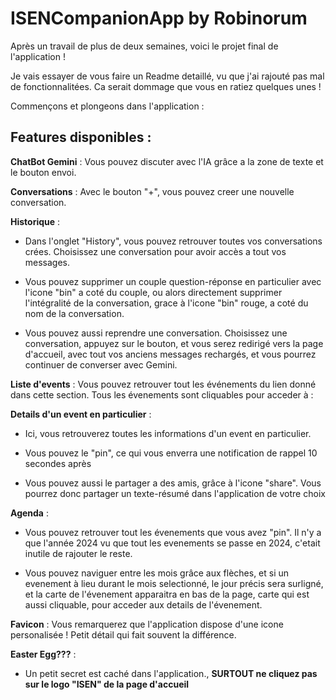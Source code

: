 
# ISENCompanionApp by Robinorum

Après un travail de plus de deux semaines, voici le projet final de l'application !

Je vais essayer de vous faire un Readme detaillé, vu que j'ai rajouté pas mal de fonctionnalitées. Ca serait dommage que vous en ratiez quelques unes !

Commençons et plongeons dans l'application : 


## Features disponibles :

**ChatBot Gemini** : Vous pouvez discuter avec l'IA grâce a la zone de texte et le bouton envoi.

**Conversations** : Avec le bouton "+", vous pouvez creer une nouvelle conversation.

**Historique** : 

- Dans l'onglet "History", vous pouvez retrouver toutes vos conversations crées. Choisissez une conversation pour avoir accès a tout vos messages.

- Vous pouvez supprimer un couple question-réponse en particulier avec l'icone "bin" a coté du couple, ou alors directement supprimer l'intégralité de la conversation, grace à l'icone "bin" rouge, a coté du nom de la conversation.

- Vous pouvez aussi reprendre une conversation. Choisissez une conversation, appuyez sur le bouton, et vous serez redirigé vers la page d'accueil, avec tout vos anciens messages rechargés, et vous pourrez continuer de converser avec Gemini.

**Liste d'events** : Vous pouvez retrouver tout les événements du lien donné dans cette section. Tous les évenements sont cliquables pour acceder à :

**Details d'un event en particulier** : 

- Ici, vous retrouverez toutes les informations d'un event en particulier.

- Vous pouvez le "pin", ce qui vous enverra une notification de rappel 10 secondes après

- Vous pouvez aussi le partager a des amis, grâce à l'icone "share". Vous pourrez donc partager un texte-résumé dans l'application de votre choix

**Agenda** : 

- Vous pouvez retrouver tout les évenements que vous avez "pin". Il n'y a que l'année 2024 vu que tout les evenements se passe en 2024, c'etait inutile de rajouter le reste.

- Vous pouvez naviguer entre les mois grâce aux flèches, et si un evenement à lieu durant le mois selectionné, le jour précis sera surligné, et la carte de l'évenement apparaitra en bas de la page, carte qui est aussi cliquable, pour acceder aux details de l'évenement.

**Favicon** : Vous remarquerez que l'application dispose d'une icone personalisée ! Petit détail qui fait souvent la différence.



**Easter Egg???** : 

- Un petit secret est caché dans l'application., **SURTOUT ne cliquez pas sur le logo "ISEN" de la page d'accueil** 





